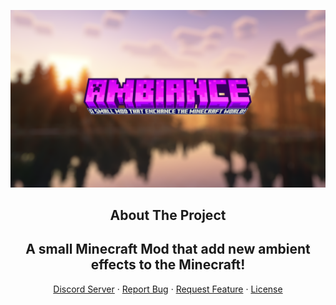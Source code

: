 [![Ambiance][product]](https://modrinth.com/mod/ambiance)

<h2 align="center"> About The Project</h2>

<h2 align="center"> A small Minecraft Mod that add new ambient effects to the Minecraft!
</h2>

<p align="center">
<a href="https://discord.gg/PUJ42rkRBY">Discord Server</a> ·
<a href="https://github.com/ChorusTeam/ambiance/issues">Report Bug</a> ·
<a href="https://github.com/ChorusTeam/ambiance/issues">Request Feature</a> · 
<a href="https://github.com/ChorusTeam/ambiance/blob/master/LICENSE">License</a>


</p>

[Product]: mod.png
